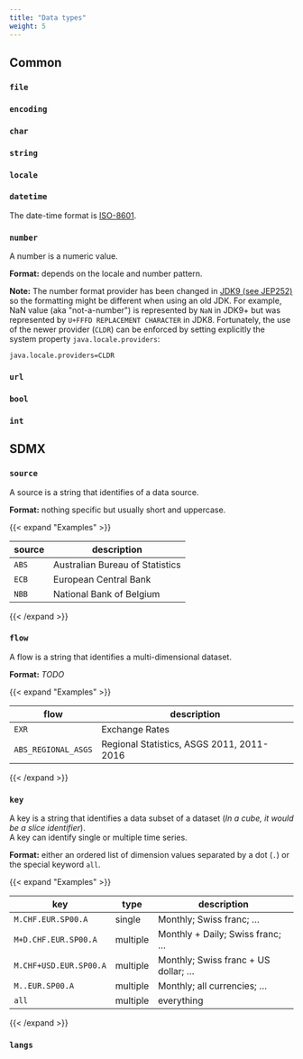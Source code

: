 ```yaml
---
title: "Data types"
weight: 5
---
```


## Common

### `file`
### `encoding`
### `char`
### `string`
### `locale`
### `datetime`
The date-time format is [ISO-8601](https://en.wikipedia.org/wiki/ISO_8601).

### `number`
A number is a numeric value.

**Format:** depends on the locale and number pattern.

__Note:__ The number format provider has been changed in [JDK9 (see JEP252)](https://openjdk.java.net/jeps/252) so the formatting might be different when using an old JDK. For example, NaN value (aka "not-a-number") is represented by `NaN` in JDK9+ but was represented by `U+FFFD REPLACEMENT CHARACTER` in JDK8. Fortunately, the use of the newer provider (`CLDR`) can be enforced by setting explicitly the system property `java.locale.providers`: 
```properties
java.locale.providers=CLDR
```

### `url`
### `bool`
### `int`

## SDMX

### `source`

A source is a string that identifies of a data source.  

**Format:** nothing specific but usually short and uppercase.  

{{< expand "Examples" >}}

| source | description                     |
|--------|---------------------------------|
| `ABS`  | Australian Bureau of Statistics |
| `ECB`  | European Central Bank           |
| `NBB`  | National Bank of Belgium        |

{{< /expand >}}

### `flow`

A flow is a string that identifies a multi-dimensional dataset.  

**Format:** _TODO_

{{< expand "Examples" >}}

| flow                | description                               |
|---------------------|-------------------------------------------|
| `EXR`               | Exchange Rates                            |
| `ABS_REGIONAL_ASGS` | Regional Statistics, ASGS 2011, 2011-2016 |

{{< /expand >}}

### `key`

A key is a string that identifies a data subset of a dataset
(_In a cube, it would be a slice identifier_).  
A key can identify single or multiple time series.

**Format:** either an ordered list of dimension values separated by a dot (`.`) or the special keyword `all`.  

{{< expand "Examples" >}}

| key                    | type     | description                         |
|------------------------|----------|-------------------------------------|
| `M.CHF.EUR.SP00.A`     | single   | Monthly; Swiss franc; …             |
| `M+D.CHF.EUR.SP00.A`   | multiple | Monthly + Daily; Swiss franc; …     |
| `M.CHF+USD.EUR.SP00.A` | multiple | Monthly; Swiss franc + US dollar; … |
| `M..EUR.SP00.A`        | multiple | Monthly; all currencies; …          |
| `all`                  | multiple | everything                          |

{{< /expand >}}

### `langs`

